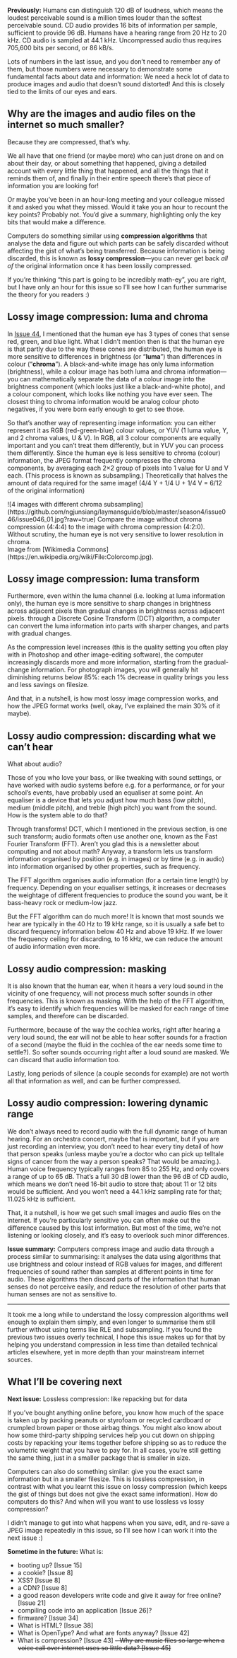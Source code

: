 **Previously:** Humans can distinguish 120 dB of loudness, which means the loudest perceivable sound is a million times louder than the softest perceivable sound. CD audio provides 16 bits of information per sample, sufficient to provide 96 dB. Humans have a hearing range from 20 Hz to 20 kHz. CD audio is sampled at 44.1 kHz. Uncompressed audio thus requires 705,600 bits per second, or 86 kB/s.

Lots of numbers in the last issue, and you don’t need to remember any of them, but those numbers were necessary to demonstrate some fundamental facts about data and information: We need a heck lot of data to produce images and audio that doesn’t sound distorted! And this is closely tied to the limits of our eyes and ears.

## Why are the images and audio files on the internet so much smaller?

Because they are compressed, that’s why.

We all have that one friend (or maybe more) who can just drone on and on about their day, or about something that happened, giving a detailed account with every little thing that happened, and all the things that it reminds them of, and finally in their entire speech there’s that piece of information you are looking for!

Or maybe you’ve been in an hour-long meeting and your colleague missed it and asked you what they missed. Would it take you an hour to recount the key points? Probably not. You’d give a summary, highlighting only the key bits that would make a difference.

Computers do something similar using **compression algorithms** that analyse the data and figure out which parts can be safely discarded without affecting the gist of what’s being transferred. Because information is being discarded, this is known as **lossy compression**—you can never get back *all of* the original information once it has been lossily compressed.

If you’re thinking “this part is going to be incredibly math-ey”, you are right, but I have only an hour for this issue so I’ll see how I can further summarise the theory for you readers :)

## Lossy image compression: luma and chroma

In [Issue 44](https://buttondown.email/laymansguide/archive/lmg-s4-issue-44-image-compression/), I mentioned that the human eye has 3 types of cones that sense red, green, and blue light. What I didn’t mention then is that the human eye is that partly due to the way these cones are distributed, the human eye is more sensitive to differences in brightness (or “**luma**”) than differences in colour (“**chroma**”). A black-and-white image has only luma information (brightness), while a colour image has both luma and chroma information—you can mathematically separate the data of a colour image into the brightness component (which looks just like a black-and-white photo), and a colour component, which looks like nothing you have ever seen. The closest thing to chroma information would be analog colour photo negatives, if you were born early enough to get to see those.

So that’s another way of representing image information: you can either represent it as RGB (red-green-blue) colour values, or YUV (1 luma value, Y, and 2 chroma values, U & V). In RGB, all 3 colour components are equally important and you can’t treat them differently, but in YUV you can process them differently. Since the human eye is less sensitive to chroma (colour) information, the JPEG format frequently compresses the chroma components, by averaging each 2×2 group of pixels into 1 value for U and V each. (This process is known as subsampling.) Theoretically that halves the amount of data required for the same image! (4/4 Y + 1/4 U + 1/4 V = 6/12 of the original information)

<span style="text-align:center">
![4 images with different chroma subsampling](https://github.com/ngjunsiang/laymansguide/blob/master/season4/issue046/issue046_01.jpg?raw=true)
Compare the image without chroma compression (4:4:4) to the image with chroma compression (4:2:0).<br />
Without scrutiny, the human eye is not very sensitive to lower resolution in chroma.<br />
Image from [Wikimedia Commons](https://en.wikipedia.org/wiki/File:Colorcomp.jpg).
</span>

## Lossy image compression: luma transform

Furthermore, even within the luma channel (i.e. looking at luma information only), the human eye is more sensitive to sharp changes in brightness across adjacent pixels than gradual changes in brightness across adjacent pixels. through a Discrete Cosine Transform (DCT) algorithm, a computer can convert the luma information into parts with sharper changes, and parts with gradual changes.

As the compression level increases (this is the quality setting you often play with in Photoshop and other image-editing software), the computer increasingly discards more and more information, starting from the gradual-change information. For photograph images, you will generally hit diminishing returns below 85%: each 1% decrease in quality brings you less and less savings on filesize.

And that, in a nutshell, is how most lossy image compression works, and how the JPEG format works (well, okay, I’ve explained the main 30% of it maybe).

## Lossy audio compression: discarding what we can’t hear

What about audio?

Those of you who love your bass, or like tweaking with sound settings, or have worked with audio systems before e.g. for a performance, or for your school’s events, have probably used an equaliser at some point. An equaliser is a device that lets you adjust how much bass (low pitch), medium (middle pitch), and treble (high pitch) you want from the sound. How is the system able to do that?

Through transforms! DCT, which I mentioned in the previous section, is one such transform; audio formats often use another one, known as the Fast Fourier Transform (FFT). Aren’t you glad this is a newsletter about computing and not about math? Anyway, a transform lets us transform information organised by position (e.g. in images) or by time (e.g. in audio) into information organised by other properties, such as frequency.

The FFT algorithm organises audio information (for a certain time length) by frequency. Depending on your equaliser settings, it increases or decreases the weightage of different frequencies to produce the sound you want, be it bass-heavy rock or medium-low jazz.

But the FFT algorithm can do much more! It is known that most sounds we hear are typically in the 40 Hz to 19 kHz range, so it is usually a safe bet to discard frequency information below 40 Hz and above 19 kHz. If we lower the frequency ceiling for discarding, to 16 kHz, we can reduce the amount of audio information even more.

## Lossy audio compression: masking

It is also known that the human ear, when it hears a very loud sound in the vicinity of one frequency, will not process much softer sounds in other frequencies. This is known as masking. With the help of the FFT algorithm, it’s easy to identify which frequencies will be masked for each range of time samples, and therefore can be discarded.

Furthermore, because of the way the cochlea works, right after hearing a very loud sound, the ear will not be able to hear softer sounds for a fraction of a second (maybe the fluid in the cochlea of the ear needs some time to settle?). So softer sounds occurring right after a loud sound are masked. We can discard that audio information too.

Lastly, long periods of silence (a couple seconds for example) are not worth all that information as well, and can be further compressed.

## Lossy audio compression: lowering dynamic range

We don’t always need to record audio with the full dynamic range of human hearing. For an orchestra concert, maybe that is important, but if you are just recording an interview, you don’t need to hear every tiny detail of how that person speaks (unless maybe you’re a doctor who can pick up telltale signs of cancer from the way a person speaks? That would be amazing.). Human voice frequency typically ranges from 85 to 255 Hz, and only covers a range of up to 65 dB. That’s a full 30 dB lower than the 96 dB of CD audio, which means we don’t need 16-bit audio to store that; about 11 or 12 bits would be sufficient. And you won’t need a 44.1 kHz sampling rate for that; 11.025 kHz is sufficient.

That, it a nutshell, is how we get such small images and audio files on the internet. If you’re particularly sensitive you can often make out the difference caused by this lost information. But most of the time, we’re not listening or looking closely, and it’s easy to overlook such minor differences.

**Issue summary:** Computers compress image and audio data through a process similar to summarising: it analyses the data using algorithms that use brightness and colour instead of RGB values for images, and different frequencies of sound rather than samples at different points in time for audio. These algorithms then discard parts of the information that human senses do not perceive easily, and reduce the resolution of other parts that human senses are not as sensitive to.

<hr/>

It took me a long while to understand the lossy compression algorithms well enough to explain them simply, and even longer to summarise them still further without using terms like RLE and subsampling. If you found the previous two issues overly technical, I hope this issue makes up for that by helping you understand compression in less time than detailed technical articles elsewhere, yet in more depth than your mainstream internet sources.

## What I’ll be covering next

**Next issue:** Lossless compression: like repacking but for data

If you’ve bought anything online before, you know how much of the space is taken up by packing peanuts or styrofoam or recycled cardboard or crumpled brown paper or those airbag things. You might also know about how some third-party shipping services help you cut down on shipping costs by repacking your items together before shipping so as to reduce the volumetric weight that you have to pay for. In all cases, you’re still getting the same thing, just in a smaller package that is smaller in size.

Computers can also do something similar: give you the exact same information but in a smaller filesize. This is lossless compression, in contrast with what you learnt this issue on lossy compression (which keeps the gist of things but does not give the exact same information). How do computers do this? And when will you want to use lossless vs lossy compression?

I didn’t manage to get into what happens when you save, edit, and re-save a JPEG image repeatedly in this issue, so I’ll see how I can work it into the next issue :)

**Sometime in the future:** What is:

- booting up? [Issue 15]
- a cookie? [Issue 8]
- XSS? [Issue 8]
- a CDN? [Issue 8]
- a good reason developers write code and give it away for free online? [Issue 21]
- compiling code into an application [Issue 26]?
- firmware? [Issue 34]
- What is HTML? [Issue 38]
- What is OpenType? And what are fonts anyway? [Issue 42]
- What is compression? [Issue 43]
~~- Why are music files so large when a voice call over internet uses so little data? [Issue 45]~~
